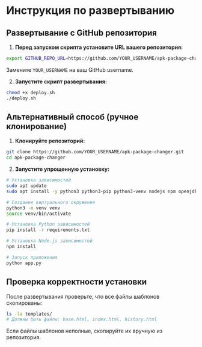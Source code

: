 
# Инструкция по развертыванию

## Развертывание с GitHub репозитория

1. **Перед запуском скрипта установите URL вашего репозитория:**

```bash
export GITHUB_REPO_URL=https://github.com/YOUR_USERNAME/apk-package-changer.git
```

Замените `YOUR_USERNAME` на ваш GitHub username.

2. **Запустите скрипт развертывания:**

```bash
chmod +x deploy.sh
./deploy.sh
```

## Альтернативный способ (ручное клонирование)

1. **Клонируйте репозиторий:**

```bash
git clone https://github.com/YOUR_USERNAME/apk-package-changer.git
cd apk-package-changer
```

2. **Запустите упрощенную установку:**

```bash
# Установка зависимостей
sudo apt update
sudo apt install -y python3 python3-pip python3-venv nodejs npm openjdk-17-jdk

# Создание виртуального окружения
python3 -m venv venv
source venv/bin/activate

# Установка Python зависимостей
pip install -r requirements.txt

# Установка Node.js зависимостей
npm install

# Запуск приложения
python app.py
```

## Проверка корректности установки

После развертывания проверьте, что все файлы шаблонов скопированы:

```bash
ls -la templates/
# Должны быть файлы: base.html, index.html, history.html
```

Если файлы шаблонов неполные, скопируйте их вручную из репозитория.
